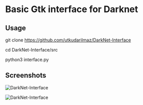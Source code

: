 # Basic Gtk interface for Darknet

## Usage

git clone https://github.com/utkudarilmaz/DarkNet-Interface

cd DarkNet-Interface/src

python3 interface.py

## Screenshots

![DarkNet-Interface](images/3.png)

![DarkNet-Interface](images/4.png)



